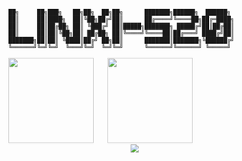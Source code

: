 ```LOGO
██╗     ██╗███╗   ██╗██╗  ██╗██╗      ███████╗██████╗  ██████╗ 
██║     ██║████╗  ██║╚██╗██╔╝██║      ██╔════╝╚════██╗██╔═████╗
██║     ██║██╔██╗ ██║ ╚███╔╝ ██║█████╗███████╗ █████╔╝██║██╔██║
██║     ██║██║╚██╗██║ ██╔██╗ ██║╚════╝╚════██║██╔═══╝ ████╔╝██║
███████╗██║██║ ╚████║██╔╝ ██╗██║      ███████║███████╗╚██████╔╝
╚══════╝╚═╝╚═╝  ╚═══╝╚═╝  ╚═╝╚═╝      ╚══════╝╚══════╝ ╚═════╝ 
```
<div>
<img height="170px" src="https://github-readme-stats.vercel.app/api?username=linxi-520" /><span>&emsp;&emsp;</span><img height="170px" src="https://github-readme-stats.vercel.app/api/top-langs/?username=linxi-520&layout=compact&langs_count=8" />
<span>&emsp;&emsp;</span>
</div>
<div align="center">
    <img  src="https://github-readme-streak-stats.herokuapp.com/?user=linxi-520" />
</div>
